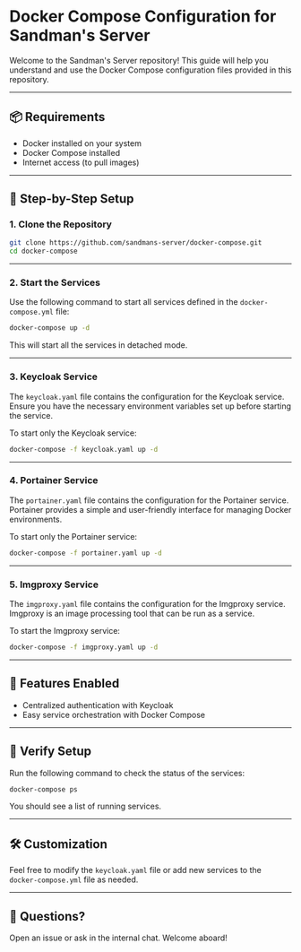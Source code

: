 # Docker Compose Configuration for Sandman's Server

Welcome to the Sandman's Server repository! This guide will help you understand and use the Docker Compose configuration files provided in this repository.

---

## 📦 Requirements

- Docker installed on your system
- Docker Compose installed
- Internet access (to pull images)

---

## 🚀 Step-by-Step Setup

### 1. Clone the Repository

```bash
git clone https://github.com/sandmans-server/docker-compose.git
cd docker-compose
```

---

### 2. Start the Services

Use the following command to start all services defined in the `docker-compose.yml` file:

```bash
docker-compose up -d
```

This will start all the services in detached mode.

---

### 3. Keycloak Service

The `keycloak.yaml` file contains the configuration for the Keycloak service. Ensure you have the necessary environment variables set up before starting the service.

To start only the Keycloak service:

```bash
docker-compose -f keycloak.yaml up -d
```

---

### 4. Portainer Service

The `portainer.yaml` file contains the configuration for the Portainer service. Portainer provides a simple and user-friendly interface for managing Docker environments.

To start only the Portainer service:

```bash
docker-compose -f portainer.yaml up -d
```

---

### 5. Imgproxy Service

The `imgproxy.yaml` file contains the configuration for the Imgproxy service. Imgproxy is an image processing tool that can be run as a service.

To start the Imgproxy service:

```bash
docker-compose -f imgproxy.yaml up -d
```

---

## 🔧 Features Enabled

- Centralized authentication with Keycloak
- Easy service orchestration with Docker Compose

---

## 🧪 Verify Setup

Run the following command to check the status of the services:

```bash
docker-compose ps
```

You should see a list of running services.

---

## 🛠 Customization

Feel free to modify the `keycloak.yaml` file or add new services to the `docker-compose.yml` file as needed.

---

## 🤝 Questions?

Open an issue or ask in the internal chat. Welcome aboard!
